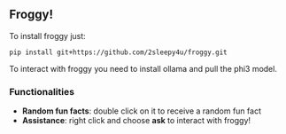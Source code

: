 ## Froggy!

To install froggy just:

    pip install git+https://github.com/2sleepy4u/froggy.git

To interact with froggy you need to install ollama and pull the phi3 model.  


### Functionalities
- **Random fun facts**: double click on it to receive a random fun fact
- **Assistance**: right click and choose **ask** to interact with froggy!
